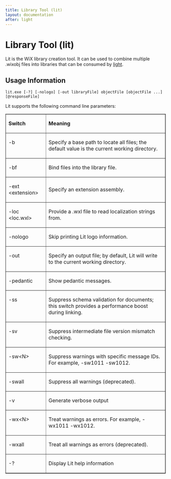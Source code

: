 ```yaml
---
title: Library Tool (lit)
layout: documentation
after: light
---
```


# Library Tool (lit)

Lit is the WiX library creation tool. It can be used to combine multiple .wixobj files into libraries that can be consumed by [light](light.html).

## Usage Information

    lit.exe [-?] [-nologo] [-out libraryFile] objectFile [objectFile ...] [@responseFile]

Lit supports the following command line parameters:

<table border="1" cellspacing="0" cellpadding="2" class="style1">
  <tr>
    <td valign="top">
      <p><b>Switch</b></p>
    </td>
    <td valign="top">
      <p><b>Meaning</b></p>
    </td>
  </tr>
  <tr>
    <td valign="top">
      <p>-b</p>
    </td>
    <td>
      <p>Specify a base path to locate all files; the default value is the current working directory.</p>
    </td>
  </tr>
  <tr>
    <td valign="top">
      <p>-bf</p>
    </td>
    <td>
      <p>Bind files into the library file.</p>
    </td>
  </tr>
  <tr>
    <td valign="top">
      <p>-ext &lt;extension&gt;</p>
    </td>
    <td>
      <p>Specify an extension assembly.</p>
    </td>
  </tr>
  <tr>
    <td valign="top">
      <p>-loc &lt;loc.wxl&gt;</p>
    </td>
    <td>
      <p>Provide a .wxl file to read localization strings from.</p>
    </td>
  </tr>
  <tr>
    <td valign="top">
      <p>-nologo</p>
    </td>
    <td>
      <p>Skip printing Lit logo information.</p>
    </td>
  </tr>
  <tr>
    <td valign="top">
      <p>-out</p>
    </td>
    <td>
      <p>Specify an output file; by default, Lit will write to the current working directory.</p>
    </td>
  </tr>
  <tr>
    <td valign="top">
      <p>-pedantic</p>
    </td>
    <td>
      <p>Show pedantic messages.</p>
    </td>
  </tr>
  <tr>
    <td valign="top">
      <p>-ss</p>
    </td>
    <td>
      <p>Suppress schema validation for documents; this switch provides a performance boost during linking.</p>
    </td>
  </tr>
  <tr>
    <td valign="top">
      <p>-sv</p>
    </td>
    <td>
      <p>Suppress intermediate file version mismatch checking. </p>
    </td>
  </tr>
  <tr>
    <td valign="top">
      <p>-sw&lt;N&gt;</p>
    </td>
    <td>
      <p>Suppress warnings with specific message IDs. For example, -sw1011 -sw1012.</p>
    </td>
  </tr>
  <tr>
    <td valign="top">
      <p>-swall</p>
    </td>
    <td>
      <p>Suppress all warnings (deprecated). </p>
    </td>
  </tr>
  <tr>
    <td valign="top">
      <p>-v</p>
    </td>
    <td>
      <p>Generate verbose output</p>
    </td>
  </tr>
  <tr>
    <td valign="top">
      <p>-wx&lt;N&gt;</p>
    </td>
    <td>
      <p>Treat warnings as errors. For example, -wx1011 -wx1012.</p>
    </td>
  </tr>
  <tr>
    <td valign="top">
      <p>-wxall</p>
    </td>
     <td>
      <p>Treat all warnings as errors (deprecated). </p>
    </td>
  </tr>
  <tr>
    <td valign="top">
      <p>-?</p>
    </td>
    <td>
      <p>Display Lit help information</p>
    </td>
  </tr>
</table>

